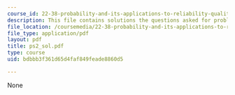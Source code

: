 ```yaml
---
course_id: 22-38-probability-and-its-applications-to-reliability-quality-control-and-risk-assessment-fall-2005
description: This file contains solutions the questions asked for problem set 2.
file_location: /coursemedia/22-38-probability-and-its-applications-to-reliability-quality-control-and-risk-assessment-fall-2005/bdbbb3f361d65d4faf849feade8860d5_ps2_sol.pdf
file_type: application/pdf
layout: pdf
title: ps2_sol.pdf
type: course
uid: bdbbb3f361d65d4faf849feade8860d5

---
```

None